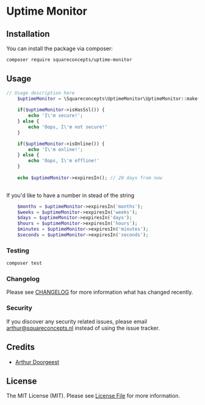 # Uptime Monitor

[//]: # ([![Latest Version on Packagist]&#40;https://img.shields.io/packagist/v/squareconcepts/uptime-monitor.svg?style=flat-square&#41;]&#40;https://packagist.org/packages/squareconcepts/uptime-monitor&#41;)
[//]: # ([![Total Downloads]&#40;https://img.shields.io/packagist/dt/squareconcepts/uptime-monitor.svg?style=flat-square&#41;]&#40;https://packagist.org/packages/squareconcepts/uptime-monitor&#41;)
[//]: # (![GitHub Actions]&#40;https://github.com/squareconcepts/uptime-monitor/actions/workflows/main.yml/badge.svg&#41;)
[//]: # ()
[//]: # (This is where your description should go. Try and limit it to a paragraph or two, and maybe throw in a mention of what PSRs you support to avoid any confusion with users and contributors.)

## Installation

You can install the package via composer:

```bash
composer require squareconcepts/uptime-monitor
```

## Usage

```php
// Usage description here
    $uptimeMonitor = \Squareconcepts\UptimeMonitor\UptimeMonitor::make('https://www.google.com');
    
    if($uptimeMonitor->isHasSsl()) {
        echo 'I\'m secure!';
    } else {
        echo 'Oops, I\'m not secure!'
    }

    if($uptimeMonitor->isOnline()) {
        echo 'I\'m online!';
    } else {
        echo 'Oops, I\'m offline!'
    }
    
    echo $uptimeMonitor->expiresIn(); // 20 days from now
   
```

If you'd like to have a number in stead of the string
```php
    $months = $uptimeMonitor->expiresIn('months');
    $weeks = $uptimeMonitor->expiresIn('weeks');
    $days = $uptimeMonitor->expiresIn('days');
    $hours = $uptimeMonitor->expiresIn('hours');
    $minutes = $uptimeMonitor->expiresIn('minutes');
    $seconds = $uptimeMonitor->expiresIn('seconds');
```


### Testing

```bash
composer test
```

### Changelog

Please see [CHANGELOG](CHANGELOG.md) for more information what has changed recently.


### Security

If you discover any security related issues, please email arthur@squareconcepts.nl instead of using the issue tracker.

## Credits

-   [Arthur Doorgeest](https://github.com/squareconcepts)

## License

The MIT License (MIT). Please see [License File](LICENSE.md) for more information.
